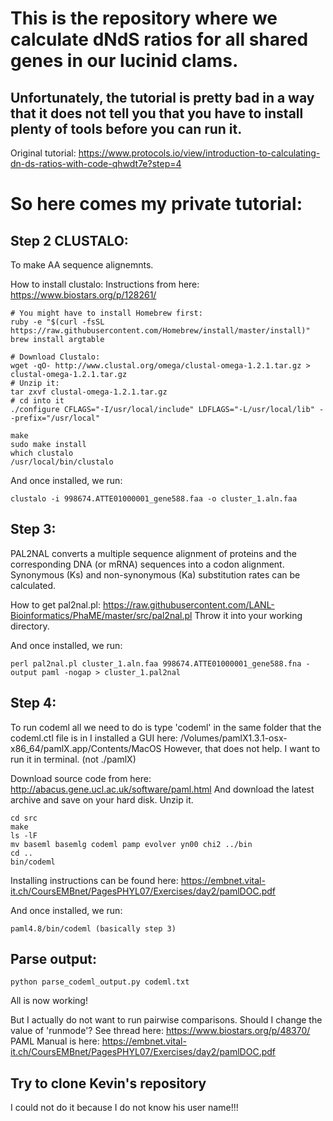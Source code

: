 # This is the repository where we calculate dNdS ratios for all shared genes in our lucinid clams.

## Unfortunately, the tutorial is pretty bad in a way that it does not tell you that you have to install plenty of tools before you can run it.

Original tutorial: https://www.protocols.io/view/introduction-to-calculating-dn-ds-ratios-with-code-qhwdt7e?step=4

# So here comes my private tutorial:



## Step 2 CLUSTALO:


To make AA sequence alignemnts.

How to install clustalo:
Instructions from here: https://www.biostars.org/p/128261/

```
# You might have to install Homebrew first:
ruby -e "$(curl -fsSL https://raw.githubusercontent.com/Homebrew/install/master/install)"
brew install argtable

# Download Clustalo:
wget -qO- http://www.clustal.org/omega/clustal-omega-1.2.1.tar.gz > clustal-omega-1.2.1.tar.gz
# Unzip it:
tar zxvf clustal-omega-1.2.1.tar.gz
# cd into it
./configure CFLAGS="-I/usr/local/include" LDFLAGS="-L/usr/local/lib" --prefix="/usr/local"

make
sudo make install
which clustalo
/usr/local/bin/clustalo
```

And once installed, we run:
```
clustalo -i 998674.ATTE01000001_gene588.faa -o cluster_1.aln.faa
```


## Step 3:


PAL2NAL converts a multiple sequence alignment of proteins and the corresponding DNA (or mRNA) sequences into a codon alignment. Synonymous (Ks) and non-synonymous (Ka) substitution rates can be calculated.

How to get pal2nal.pl:
https://raw.githubusercontent.com/LANL-Bioinformatics/PhaME/master/src/pal2nal.pl
Throw it into your working directory.

And once installed, we run:
```
perl pal2nal.pl cluster_1.aln.faa 998674.ATTE01000001_gene588.fna -output paml -nogap > cluster_1.pal2nal
```


## Step 4:


To run codeml all we need to do is type 'codeml' in the same folder that the codeml.ctl file is in
I installed a GUI here: /Volumes/pamlX1.3.1-osx-x86_64/pamlX.app/Contents/MacOS
However, that does not help. I want to run it in terminal. (not ./pamlX)

Download source code from here: http://abacus.gene.ucl.ac.uk/software/paml.html
And download the latest archive and save on your hard disk. 
Unzip it.

```
cd src
make
ls -lF
mv baseml basemlg codeml pamp evolver yn00 chi2 ../bin
cd ..
bin/codeml 
```

Installing instructions can be found here: https://embnet.vital-it.ch/CoursEMBnet/PagesPHYL07/Exercises/day2/pamlDOC.pdf

And once installed, we run:
```
paml4.8/bin/codeml (basically step 3)
```



## Parse output:

```
python parse_codeml_output.py codeml.txt
```

All is now working!


But I actually do not want to run pairwise comparisons.
Should I change the value of 'runmode'? See thread here: https://www.biostars.org/p/48370/
PAML Manual is here: https://embnet.vital-it.ch/CoursEMBnet/PagesPHYL07/Exercises/day2/pamlDOC.pdf


## Try to clone Kevin's repository

I could not do it because I do not know his user name!!!

